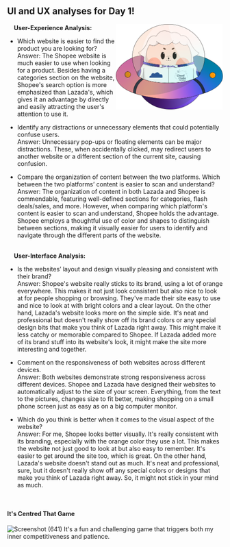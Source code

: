 ## UI and UX analyses for Day 1! 

<img align="right" width="250px" src="../../assets/alf/alf-ufo.png">

&nbsp;&nbsp;&nbsp;&nbsp;**User-Experience Analysis:**<br/>

-   Which website is easier to find the product you are looking for?<br/>
    Answer: The Shopee website is much easier to use when looking for a product. Besides having a categories section on the website, Shopee's search option is more emphasized than Lazada's, which gives it an advantage by directly and easily attracting the user's attention to use it.

-   Identify any distractions or unnecessary elements that could potentially confuse users.<br/>
    Answer: Unnecessary pop-ups or floating elements can be major distractions. These, when accidentally clicked, may redirect users to another website or a different section of the current site, causing confusion.

-   Compare the organization of content between the two platforms. Which between the two platforms’ content is easier to scan and understand?<br/>
    Answer: The organization of content in both Lazada and Shopee is commendable, featuring well-defined sections for categories, flash deals/sales, and more. However, when comparing which platform's content is easier to scan and understand, Shopee holds the advantage. Shopee employs a thoughtful use of color and shapes to distinguish between sections, making it visually easier for users to identify and navigate through the different parts of the website.

<br/> &nbsp;&nbsp;&nbsp;&nbsp;**User-Interface Analysis:**

-   Is the websites’ layout and design visually pleasing and consistent with their brand?<br/>
    Answer: Shopee's website really sticks to its brand, using a lot of orange everywhere. This makes it not just look consistent but also nice to look at for people shopping or browsing. They've made their site easy to use and nice to look at with bright colors and a clear layout. On the other hand, Lazada's website looks more on the simple side. It's neat and professional but doesn't really show off its brand colors or any special design bits that make you think of Lazada right away. This might make it less catchy or memorable compared to Shopee. If Lazada added more of its brand stuff into its website's look, it might make the site more interesting and together.
    
-   Comment on the responsiveness of both websites across different devices.<br/>
    Answer: Both websites demonstrate strong responsiveness across different devices. Shopee and Lazada have designed their websites to automatically adjust to the size of your screen. Everything, from the text to the pictures, changes size to fit better, making shopping on a small phone screen just as easy as on a big computer monitor.
    
-   Which do you think is better when it comes to the visual aspect of the website?<br/>
    Answer: For me, Shopee looks better visually. It's really consistent with its branding, especially with the orange color they use a lot. This makes the website not just good to look at but also easy to remember. It's easier to get around the site too, which is great. On the other hand, Lazada's website doesn't stand out as much. It's neat and professional, sure, but it doesn't really show off any special colors or designs that make you think of Lazada right away. So, it might not stick in your mind as much.
    
    <br>

#### It's Centred That Game
![Screenshot (641)](https://github.com/golosindapamela/AWSCC-CodeQuest-UI-UX/assets/148712358/15c0e3fb-3c5b-4173-9e81-4c9c4954ab52)
It's a fun and challenging game that triggers both my inner competitiveness and patience. 
